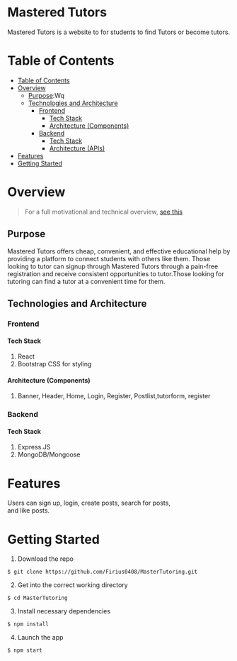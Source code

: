 # Mastered Tutors

<!-- [Visit the website] our websit link here  -->

Mastered Tutors is a website to for students to find Tutors or become tutors. 

# Table of Contents

- [Table of Contents](#table-of-contents)
- [Overview](#overview)
  - [Purpose](#purpose):Wq
  - [Technologies and Architecture](#technologies-and-architecture)
    - [Frontend](#frontend)
      - [Tech Stack](#tech-stack)
      - [Architecture (Components)](#architecture-components)
    - [Backend](#back;end)
      - [Tech Stack](#tech-stack-1)
      - [Architecture (APIs)](#architecture-apis)
- [Features](#features)
- [Getting Started](#getting-started)
  
# Overview

> For a full motivational and technical overview, [see this](https://docs.google.com/document/d/1Bi95rcIHIHZSbaWN5iSHNnja8-2kWTVF6D5rMML8D34/edit?usp=sharing)

## Purpose

Mastered Tutors offers cheap, convenient, and effective educational help by providing a platform to 
connect students with others like them. Those looking to tutor can signup through Mastered Tutors through 
a pain-free registration and receive consistent opportunities to tutor.Those looking for tutoring can find
a tutor at a convenient time for them.

## Technologies and Architecture

### Frontend

#### Tech Stack

1. React
2. Bootstrap CSS for styling

#### Architecture (Components)

1. Banner, Header, Home, Login, Register, 
   Postlist,tutorform, register

### Backend

#### Tech Stack

1. Express.JS
2. MongoDB/Mongoose


# Features
Users can sign up, login, create posts, search for posts,  
and like posts.

# Getting Started

1. Download the repo

```
$ git clone https://github.com/Firius0408/MasterTutoring.git
```

2. Get into the correct working directory
```
$ cd MasterTutoring
```

3. Install necessary dependencies
```
$ npm install
```
4. Launch the app
```
$ npm start
```
